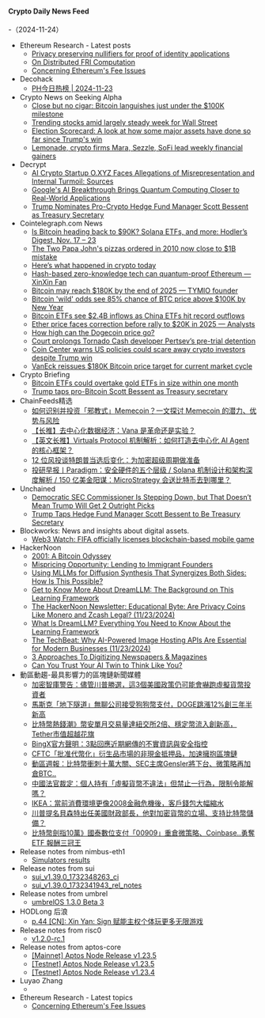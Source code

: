 #### Crypto Daily News Feed
-（2024-11-24）

- Ethereum Research - Latest posts
  - [Privacy preserving nullifiers for proof of identity applications](https://ethresear.ch/t/privacy-preserving-nullifiers-for-proof-of-identity-applications/18551#post_15)
  - [On Distributed FRI Computation](https://ethresear.ch/t/on-distributed-fri-computation/20697#post_3)
  - [Concerning Ethereum's Fee Issues](https://ethresear.ch/t/concerning-ethereums-fee-issues/21070#post_1)
- Decohack
  - [PH今日热榜 | 2024-11-23](https://decohack.com/producthunt-daily-2024-11-23/)
- Crypto News on Seeking Alpha
  - [Close but no cigar: Bitcoin languishes just under the $100K milestone](https://seekingalpha.com/news/4325197-close-but-no-cigar-bitcoin-languishes-just-under-the-100k-milestone?utm_source=feed_news_crypto&utm_medium=referral&feed_item_type=news)
  - [Trending stocks amid largely steady week for Wall Street](https://seekingalpha.com/news/4325083-trending-stocks-amid-largely-steady-week-for-wall-street?utm_source=feed_news_crypto&utm_medium=referral&feed_item_type=news)
  - [Election Scorecard: A look at how some major assets have done so far since Trump's win](https://seekingalpha.com/news/4325086-election-scorecard-a-look-at-how-some-major-assets-have-done-so-far-since-trumps-win?utm_source=feed_news_crypto&utm_medium=referral&feed_item_type=news)
  - [Lemonade, crypto firms Mara, Sezzle, SoFi lead weekly financial gainers](https://seekingalpha.com/news/4323628-lemonade-crypto-firms-mara-sezzle-sofi-lead-weekly-financial-gainers?utm_source=feed_news_crypto&utm_medium=referral&feed_item_type=news)
- Decrypt
  - [AI Crypto Startup O.XYZ Faces Allegations of Misrepresentation and Internal Turmoil: Sources](https://decrypt.co/293270/ai-crypto-startup-oxyz-faces-allegations-misrepresentation)
  - [Google's AI Breakthrough Brings Quantum Computing Closer to Real-World Applications](https://decrypt.co/292918/ai-breakthrough-brings-quantum-computing-closer-to-real-world-applications)
  - [Trump Nominates Pro-Crypto Hedge Fund Manager Scott Bessent as Treasury Secretary](https://decrypt.co/293278/trump-nominates-pro-crypto-hedge-fund-manager-scott-bessent-as-treasury-secretary)
- Cointelegraph.com News
  - [Is Bitcoin heading back to $90K? Solana ETFs, and more: Hodler’s Digest, Nov. 17 – 23](https://cointelegraph.com/magazine/bitcoin-90k-forecast-crypto-trader-solana-etf-filings-hodlers-digest/?utm_source=rss_feed&utm_medium=rss&utm_campaign=rss_partner_inbound)
  - [The Two Papa John&#039;s pizzas ordered in 2010 now close to $1B mistake](https://cointelegraph.com/news/two-papa-john-s-pizzas-ordered-2014-1-b-mistake?utm_source=rss_feed&utm_medium=rss&utm_campaign=rss_partner_inbound)
  - [Here’s what happened in crypto today](https://cointelegraph.com/news/what-happened-in-crypto-today?utm_source=rss_feed&utm_medium=rss&utm_campaign=rss_partner_inbound)
  - [Hash-based zero-knowledge tech can quantum-proof Ethereum — XinXin Fan](https://cointelegraph.com/news/zero-knowledge-proofs-quantum-proof-ethereum-xin-xin-fan?utm_source=rss_feed&utm_medium=rss&utm_campaign=rss_partner_inbound)
  - [Bitcoin may reach $180K by the end of 2025 — TYMIO founder](https://cointelegraph.com/news/bitcoin-may-reach-180-k-end-2025-tymio-founder?utm_source=rss_feed&utm_medium=rss&utm_campaign=rss_partner_inbound)
  - [Bitcoin &#039;wild&#039; odds see 85% chance of BTC price above $100K by New Year](https://cointelegraph.com/news/btc-price-odds-85-chance-100k-bitcoin-new-year?utm_source=rss_feed&utm_medium=rss&utm_campaign=rss_partner_inbound)
  - [Bitcoin ETFs see $2.4B inflows as China ETFs hit record outflows](https://cointelegraph.com/news/bitcoin-etfs-inflows-china-etfs-outflows?utm_source=rss_feed&utm_medium=rss&utm_campaign=rss_partner_inbound)
  - [Ether price faces correction before rally to $20K in 2025 — Analysts](https://cointelegraph.com/news/ether-price-correction-2025-target?utm_source=rss_feed&utm_medium=rss&utm_campaign=rss_partner_inbound)
  - [How high can the Dogecoin price go?](https://cointelegraph.com/news/how-high-can-dogecoin-price-go?utm_source=rss_feed&utm_medium=rss&utm_campaign=rss_partner_inbound)
  - [Court prolongs Tornado Cash developer Pertsev’s pre-trial detention](https://cointelegraph.com/news/court-prolongs-tornado-cash-developer-pertsev-pre-trial-detention?utm_source=rss_feed&utm_medium=rss&utm_campaign=rss_partner_inbound)
  - [Coin Center warns US policies could scare away crypto investors despite Trump win](https://cointelegraph.com/news/coin-center-warns-us-policies-scare-away-crypto-despite-trump-win?utm_source=rss_feed&utm_medium=rss&utm_campaign=rss_partner_inbound)
  - [VanEck reissues $180K Bitcoin price target for current market cycle](https://cointelegraph.com/news/van-eck-180k-bitcoin-price-target-market-cycle?utm_source=rss_feed&utm_medium=rss&utm_campaign=rss_partner_inbound)
- Crypto Briefing
  - [Bitcoin ETFs could overtake gold ETFs in size within one month](https://cryptobriefing.com/bitcoin-etfs-surpass-gold-etfs/)
  - [Trump taps pro-Bitcoin Scott Bessent as Treasury secretary](https://cryptobriefing.com/trump-taps-bitcoin-advocate-treasury/)
- ChainFeeds精选
  - [如何识别并投资「邪教式」Memecoin？一文探讨 Memecoin 的潜力、优势与风险](https://www.chainfeeds.xyz/feed/detail/d84136e2-7dff-4f8b-996a-cb1dd81456fa)
  - [【长推】去中心化数据经济：Vana 是革命还是实验？](https://www.chainfeeds.xyz/feed/detail/65ffff87-7a60-4d56-bbb7-5d5b2b1b21a2)
  - [【英文长推】Virtuals Protocol 机制解析：如何打造去中心化 AI Agent 的核心框架？](https://www.chainfeeds.xyz/feed/detail/1d543082-8d9a-44c2-aaee-90ab46351528)
  - [12 位风投谈特朗普当选后变化：为加密超级周期做准备](https://www.chainfeeds.xyz/feed/detail/bcc9696d-3175-4056-b0e0-8ae66650b002)
  - [投研早报丨Paradigm：安全硬件的五个层级 / Solana 机制设计和架构深度解析 / 150 亿美金阳谋：MicroStrategy 会送比特币去到哪里？](https://substack.chainfeeds.xyz/p/paradigm-solana-150-microstrategy)
- Unchained
  - [Democratic SEC Commissioner Is Stepping Down, but That Doesn’t Mean Trump Will Get 2 Outright Picks](https://unchainedcrypto.com/democratic-sec-commissioner-is-stepping-down-but-that-doesnt-mean-trump-will-get-2-outright-picks/)
  - [Trump Taps Hedge Fund Manager Scott Bessent to Be Treasury Secretary](https://unchainedcrypto.com/trump-taps-hedge-fund-manager-scott-bessent-to-be-treasury-secretary/)
- Blockworks: News and insights about digital assets.
  - [Web3 Watch: FIFA officially licenses blockchain-based mobile game](https://blockworks.co/news/fifa-blockchain-mobile-game)
- HackerNoon
  - [2001: A Bitcoin Odyssey](https://hackernoon.com/2001-a-bitcoin-odyssey?source=rss)
  - [Mispricing Opportunity: Lending to Immigrant Founders](https://hackernoon.com/mispricing-opportunity-lending-to-immigrant-founders?source=rss)
  - [Using MLLMs for Diffusion Synthesis That Synergizes Both Sides: How Is This Possible?](https://hackernoon.com/using-mllms-for-diffusion-synthesis-that-synergizes-both-sides-how-is-this-possible?source=rss)
  - [Get to Know More About DreamLLM: The Background on This Learning Framework](https://hackernoon.com/get-to-know-more-about-dreamllm-the-background-on-this-learning-framework?source=rss)
  - [The HackerNoon Newsletter: Educational Byte: Are Privacy Coins Like Monero and Zcash Legal? (11/23/2024)](https://hackernoon.com/11-23-2024-newsletter?source=rss)
  - [What Is DreamLLM? Everything You Need to Know About the Learning Framework](https://hackernoon.com/what-is-dreamllm-everything-you-need-to-know-about-the-learning-framework?source=rss)
  - [The TechBeat: Why AI-Powered Image Hosting APIs Are Essential for Modern Businesses (11/23/2024)](https://hackernoon.com/11-23-2024-techbeat?source=rss)
  - [3 Approaches To Digitizing Newspapers & Magazines](https://hackernoon.com/3-approaches-to-digitizing-newspapers-and-magazines?source=rss)
  - [Can You Trust Your AI Twin to Think Like You?](https://hackernoon.com/can-you-trust-your-ai-twin-to-think-like-you?source=rss)
- 動區動趨-最具影響力的區塊鏈新聞媒體
  - [加密智庫警告：儘管川普勝選，這3個美國政策仍可能會嚇跑虛擬貨幣投資者](https://www.blocktempo.com/coin-center-warns-these-three-u-s-policies-could-scare-away-cryptocurrency-innovators-despite-trumps-victory/)
  - [馬斯克「地下隧道」無聊公司接受狗狗幣支付，DOGE跳漲12%創三年半新高](https://www.blocktempo.com/musks-boring-company-accepts-dogecoin-payments/)
  - [比特幣熱錢潮》幣安單月交易量達紐交所2倍、穩定幣流入創新高，Tether市值超越花旗](https://www.blocktempo.com/binances-trading-volume-surpasses-nasdaq-by-10-and-doubles-that-of-the-nyse/)
  - [BingX官方聲明：3點回應近期網傳的不實資訊與安全指控](https://www.blocktempo.com/bingx-responds-to-recent-false-information-and-accusations-online-in-three-points/)
  - [CFTC「批准代幣化」衍生品市場的非現金抵押品，加速擁抱區塊鏈](https://www.blocktempo.com/cftc-approved-expansion-of-non-cash-collateral-use-through-distributed-ledger-technology/)
  - [動區週報：比特幣衝刺十萬大關、SEC主席Gensler將下台、微策略再加倉BTC..](https://www.blocktempo.com/quick-look-at-this-week-market-dynamics-and-analysis-1122/)
  - [中國法官裁定：個人持有「虛擬貨幣不違法」但禁止一行為，限制令能解嗎？](https://www.blocktempo.com/shanghai-judge-holds-that-it-is-not-illegal-for-individuals-to-hold-cryptocurrencies/)
  - [IKEA：當前消費環境更像2008金融危機後，客戶錢包大幅縮水](https://www.blocktempo.com/ikea-revenue-fell-5-3/)
  - [川普提名貝森特出任美國財政部長，他對加密貨幣的立場、支持比特幣儲備？](https://www.blocktempo.com/trump-nominates-scott-bessent-as-the-treasury-secretary/)
  - [比特幣劍指10萬》國泰數位支付「00909」重倉微策略、Coinbase..勇奪 ETF 報酬三冠王](https://www.blocktempo.com/taiwan-00909-etf-rises/)
- Release notes from nimbus-eth1
  - [Simulators results](https://github.com/status-im/nimbus-eth1/releases/tag/sim-stat)
- Release notes from sui
  - [sui_v1.39.0_1732348263_ci](https://github.com/MystenLabs/sui/releases/tag/sui_v1.39.0_1732348263_ci)
  - [sui_v1.39.0_1732341943_rel_notes](https://github.com/MystenLabs/sui/releases/tag/sui_v1.39.0_1732341943_rel_notes)
- Release notes from umbrel
  - [umbrelOS 1.3.0 Beta 3](https://github.com/getumbrel/umbrel/releases/tag/1.3.0-beta.3)
- HODLong 后浪
  - [p.44 [CN]: Xin Yan: Sign 赋能主权个体玩更多无限游戏](https://hodlong-hou-lang.simplecast.com/episodes/p44-cn-xin-yan-sign-GQTTDymA)
- Release notes from risc0
  - [v1.2.0-rc.1](https://github.com/risc0/risc0/releases/tag/v1.2.0-rc.1)
- Release notes from aptos-core
  - [[Mainnet] Aptos Node Release v1.23.5](https://github.com/aptos-labs/aptos-core/releases/tag/aptos-node-v1.23.5)
  - [[Testnet] Aptos Node Release v1.23.5](https://github.com/aptos-labs/aptos-core/releases/tag/aptos-node-v1.23.5-rc)
  - [[Testnet] Aptos Node Release v1.23.4](https://github.com/aptos-labs/aptos-core/releases/tag/aptos-node-v1.23.4-rc)
- Luyao Zhang
  - [](https://zhangluyao.com/blog/love/)
- Ethereum Research - Latest topics
  - [Concerning Ethereum's Fee Issues](https://ethresear.ch/t/concerning-ethereums-fee-issues/21070)
